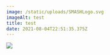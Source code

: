 ```yaml
---
image: /static/uploads/SMASHLogo.svg
imageAlt: test
title: test
date: 2021-08-04T22:51:35.375Z
---
```

![](/static/uploads/smaart.png)